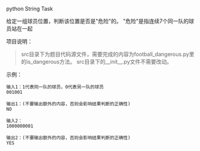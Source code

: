 python
String Task

给定一组球员位置，判断该位置是否是"危险"的。
"危险"是指连续7个同一队的球员站在一起


项目说明：

>src目录下为题目代码源文件，需要完成的内容为football_dangerous.py里的is_dangerous方法。
>src目录下的__init__.py文件不需要改动。



示例：

	输入1：1代表同一队的球员，0代表另一队的球员
	001001

	输出1：(不要输出额外的内容，否则会影响结果判断的正确性)
	NO

	输入2：
	1000000001

	输出2：(不要输出额外的内容，否则会影响结果判断的正确性)
	YES